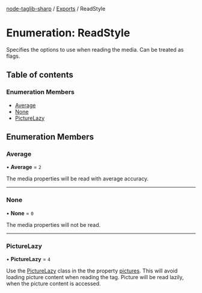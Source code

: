 [node-taglib-sharp](../README.md) / [Exports](../modules.md) / ReadStyle

# Enumeration: ReadStyle

Specifies the options to use when reading the media. Can be treated as flags.

## Table of contents

### Enumeration Members

- [Average](ReadStyle.md#average)
- [None](ReadStyle.md#none)
- [PictureLazy](ReadStyle.md#picturelazy)

## Enumeration Members

### Average

• **Average** = ``2``

The media properties will be read with average accuracy.

___

### None

• **None** = ``0``

The media properties will not be read.

___

### PictureLazy

• **PictureLazy** = ``4``

Use the [PictureLazy](../classes/PictureLazy.md) class in the the property [pictures](../classes/Tag.md#pictures). This will avoid
loading picture content when reading the tag. Picture will be read lazily, when the picture
content is accessed.

